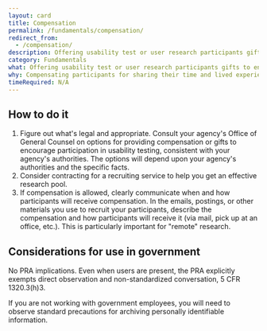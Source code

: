 ```yaml
---
layout: card
title: Compensation
permalink: /fundamentals/compensation/
redirect_from:
  - /compensation/
description: Offering usability test or user research participants gifts to encourage participation and to thank them for their time.
category: Fundamentals
what: Offering usability test or user research participants gifts to encourage participation and to thank them for their time.
why: Compensating participants for sharing their time and lived experience with your team often results in a more diverse, representative set of participants. Without compensation, you often end up recruiting people with a strong intrinsic interest in your website. These people may not have the same needs and experiences as a less interested pool of users. With compensation, you can encourage less interested, more representative people to participate.
timeRequired: N/A
---
```

## How to do it

1. Figure out what's legal and appropriate. Consult your agency's Office of General Counsel on options for providing compensation or gifts to encourage participation in usability testing, consistent with your agency's authorities. The options will depend upon your agency's authorities and the specific facts.
1. Consider contracting for a recruiting service to help you get an effective research pool.
1. If compensation is allowed, clearly communicate when and how participants will receive compensation. In the emails, postings, or other materials you use to recruit your participants, describe the compensation and how participants will receive it (via mail, pick up at an office, etc.). This is particularly important for "remote" research.

<section class="method--section method--section--government-considerations" markdown="1" >

## Considerations for use in government  

No PRA implications. Even when users are present, the PRA explicitly exempts direct observation and non-standardized conversation, 5 CFR 1320.3(h)3.  
  
If you are not working with government employees, you will need to observe standard precautions for archiving personally identifiable information.

</section>
